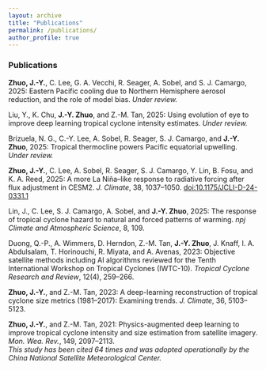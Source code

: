 ```yaml
---
layout: archive
title: "Publications"
permalink: /publications/
author_profile: true
---
```


### Publications
**Zhuo, J.-Y.**, C. Lee, G. A. Vecchi, R. Seager, A. Sobel, and S. J. Camargo, 2025: Eastern Pacific cooling due to Northern Hemisphere aerosol reduction, and the role of model bias. *Under review.*

Liu, Y., K. Chu, **J.-Y. Zhuo**, and Z.-M. Tan, 2025: Using evolution of eye to improve deep learning tropical cyclone intensity estimates. *Under review.*

Brizuela, N. G., C.-Y. Lee, A. Sobel, R. Seager, S. J. Camargo, and **J.-Y. Zhuo**, 2025: Tropical thermocline powers Pacific equatorial upwelling. *Under review.*

**Zhuo, J.-Y.**, C. Lee, A. Sobel, R. Seager, S. J. Camargo, Y. Lin, B. Fosu, and K. A. Reed, 2025: A more La Niña–like response to radiative forcing after flux adjustment in CESM2. *J. Climate*, 38, 1037–1050. [doi:10.1175/JCLI-D-24-0331.1](https://doi.org/10.1175/JCLI-D-24-0331.1)

Lin, J., C. Lee, S. J. Camargo, A. Sobel, and **J.-Y. Zhuo**, 2025: The response of tropical cyclone hazard to natural and forced patterns of warming. *npj Climate and Atmospheric Science*, 8, 109.

Duong, Q.-P., A. Wimmers, D. Herndon, Z.-M. Tan, **J.-Y. Zhuo**, J. Knaff, I. A. Abdulsalam, T. Horinouchi, R. Miyata, and A. Avenas, 2023: Objective satellite methods including AI algorithms reviewed for the Tenth International Workshop on Tropical Cyclones (IWTC-10). *Tropical Cyclone Research and Review*, 12(4), 259–266.

**Zhuo, J.-Y.**, and Z.-M. Tan, 2023: A deep-learning reconstruction of tropical cyclone size metrics (1981–2017): Examining trends. *J. Climate*, 36, 5103–5123.

**Zhuo, J.-Y.**, and Z.-M. Tan, 2021: Physics-augmented deep learning to improve tropical cyclone intensity and size estimation from satellite imagery. *Mon. Wea. Rev.*, 149, 2097–2113.  
*This study has been cited 64 times and was adopted operationally by the China National Satellite Meteorological Center.*

